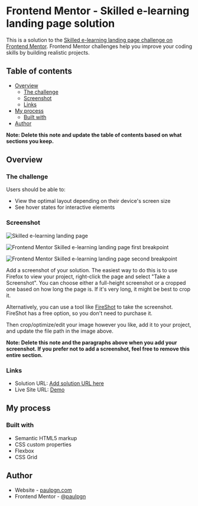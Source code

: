 # Frontend Mentor - Skilled e-learning landing page solution

This is a solution to the [Skilled e-learning landing page challenge on Frontend Mentor](https://www.frontendmentor.io/challenges/skilled-elearning-landing-page-S1ObDrZ8q). Frontend Mentor challenges help you improve your coding skills by building realistic projects.

## Table of contents

- [Overview](#overview)
  - [The challenge](#the-challenge)
  - [Screenshot](#screenshot)
  - [Links](#links)
- [My process](#my-process)
  - [Built with](#built-with)
- [Author](#author)

**Note: Delete this note and update the table of contents based on what sections you keep.**

## Overview

### The challenge

Users should be able to:

- View the optimal layout depending on their device's screen size
- See hover states for interactive elements

### Screenshot

![Skilled e-learning landing page](https://user-images.githubusercontent.com/105318234/169798923-c937b0d7-66e5-41c3-8777-b7addeecb3ed.png)

![Frontend Mentor Skilled e-learning landing page first breakpoint](https://user-images.githubusercontent.com/105318234/169799082-2c66517d-920d-4e6f-9be0-57fb9618354b.png)

![Frontend Mentor Skilled e-learning landing page second breakpoint](https://user-images.githubusercontent.com/105318234/169799091-8f9680e4-faf4-4bb3-8361-59b8e1b0893e.png)

Add a screenshot of your solution. The easiest way to do this is to use Firefox to view your project, right-click the page and select "Take a Screenshot". You can choose either a full-height screenshot or a cropped one based on how long the page is. If it's very long, it might be best to crop it.

Alternatively, you can use a tool like [FireShot](https://getfireshot.com/) to take the screenshot. FireShot has a free option, so you don't need to purchase it. 

Then crop/optimize/edit your image however you like, add it to your project, and update the file path in the image above.

**Note: Delete this note and the paragraphs above when you add your screenshot. If you prefer not to add a screenshot, feel free to remove this entire section.**

### Links

- Solution URL: [Add solution URL here](https://your-solution-url.com)
- Live Site URL: [Demo](https://friendly-empanada-cf8624.netlify.app/)

## My process

### Built with

- Semantic HTML5 markup
- CSS custom properties
- Flexbox
- CSS Grid

## Author

- Website - [paulpgn.com](http://paulpgn.com)
- Frontend Mentor - [@paulpgn](https://www.frontendmentor.io/profile/paulpgn)



